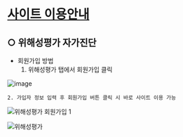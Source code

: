 # [사이트 이용안내](https://sooyeon1022.github.io/Micro/)


## ○ 위해성평가 자가진단  

+ 회원가입 방법  
    1. 위해성평가 탭에서 회원가입 클릭 
  
  
![image](https://user-images.githubusercontent.com/125325764/220272016-07cc5db4-7dc5-4747-8f26-08139eee4742.png)  

    2. 가입자 정보 입력 후 회원가입 버튼 클릭 시 바로 사이트 이용 가능  
   
   
![위해성평가 회원가입 1](https://user-images.githubusercontent.com/125325764/220272081-f5520fcf-dfec-4d12-83c4-36c0c194ac5a.png)
    
    
    
    
    
    
![위해성평가](https://user-images.githubusercontent.com/125325764/220267435-139ac209-b998-4dfb-a920-04d09df3a78f.png)



